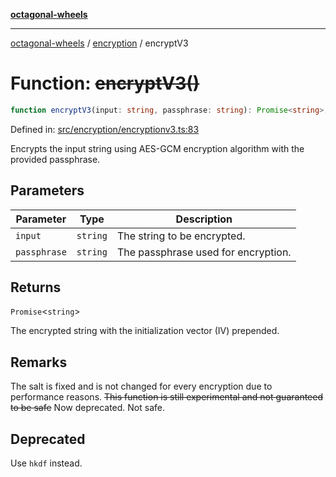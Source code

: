 [**octagonal-wheels**](../../README.md)

***

[octagonal-wheels](../../modules.md) / [encryption](../README.md) / encryptV3

# Function: ~~encryptV3()~~

```ts
function encryptV3(input: string, passphrase: string): Promise<string>;
```

Defined in: [src/encryption/encryptionv3.ts:83](https://github.com/vrtmrz/octagonal-wheels/blob/main/src/encryption/encryptionv3.ts#L83)

Encrypts the input string using AES-GCM encryption algorithm with the provided passphrase.

## Parameters

| Parameter | Type | Description |
| ------ | ------ | ------ |
| `input` | `string` | The string to be encrypted. |
| `passphrase` | `string` | The passphrase used for encryption. |

## Returns

`Promise`\<`string`\>

The encrypted string with the initialization vector (IV) prepended.

## Remarks

The salt is fixed and is not changed for every encryption due to performance reasons.
~~This function is still experimental and not guaranteed to be safe~~ Now deprecated. Not safe.

## Deprecated

Use `hkdf` instead.
